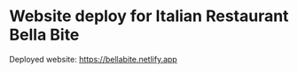 # Website deploy for Italian Restaurant Bella Bite

Deployed website: https://bellabite.netlify.app
